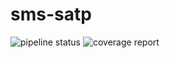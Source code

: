 # sms-satp
![pipeline status](https://gitlab.smsassist.com/smsdevops/smsdevopsplatform/sms-satp/badges/develop/pipeline.svg) 
![coverage report](https://gitlab.smsassist.com/smsdevops/smsdevopsplatform/sms-satp/badges/develop/coverage.svg)